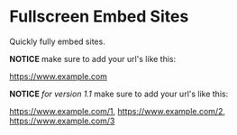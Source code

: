 # Fullscreen Embed Sites
Quickly fully embed sites.

**NOTICE** make sure to add your url's like this:

https://www.example.com

**NOTICE** *for version 1.1* make sure to add your url's like this:

https://www.example.com/1, https://www.example.com/2, https://www.example.com/3